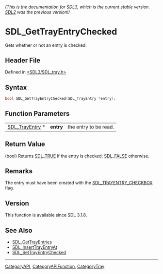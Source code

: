 ###### (This is the documentation for SDL3, which is the current stable version. [SDL2](https://wiki.libsdl.org/SDL2/) was the previous version!)
# SDL_GetTrayEntryChecked

Gets whether or not an entry is checked.

## Header File

Defined in [<SDL3/SDL_tray.h>](https://github.com/libsdl-org/SDL/blob/main/include/SDL3/SDL_tray.h)

## Syntax

```c
bool SDL_GetTrayEntryChecked(SDL_TrayEntry *entry);
```

## Function Parameters

|                                  |           |                       |
| -------------------------------- | --------- | --------------------- |
| [SDL_TrayEntry](SDL_TrayEntry) * | **entry** | the entry to be read. |

## Return Value

(bool) Returns [SDL_TRUE](SDL_TRUE) if the entry is checked;
[SDL_FALSE](SDL_FALSE) otherwise.

## Remarks

The entry must have been created with the
[SDL_TRAYENTRY_CHECKBOX](SDL_TRAYENTRY_CHECKBOX) flag.

## Version

This function is available since SDL 3.1.8.

## See Also

- [SDL_GetTrayEntries](SDL_GetTrayEntries)
- [SDL_InsertTrayEntryAt](SDL_InsertTrayEntryAt)
- [SDL_SetTrayEntryChecked](SDL_SetTrayEntryChecked)

----
[CategoryAPI](CategoryAPI), [CategoryAPIFunction](CategoryAPIFunction), [CategoryTray](CategoryTray)

